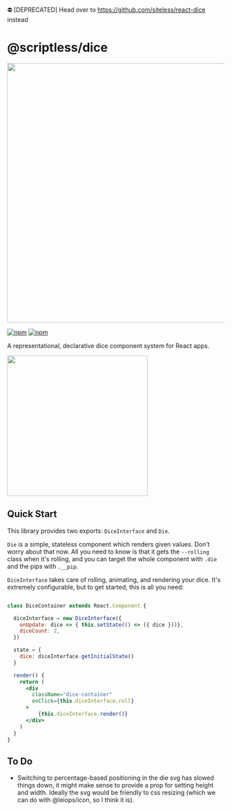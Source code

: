 :no_entry: [DEPRECATED] Head over to https://github.com/siteless/react-dice instead


# @scriptless/dice

<img src="https://siteless.co/assets/image/5710239819104256" width="600" />

[![npm](https://img.shields.io/npm/dt/@scriptless/dice.svg?style=flat-square)](https://www.npmjs.com/package/@scriptless/dice)
[![npm](https://img.shields.io/npm/v/@scriptless/dice.svg?style=flat-square)](https://www.npmjs.com/package/@scriptless/dice)

A representational, declarative dice component system for React apps.

<img src="https://siteless.co/assets/image/5631986051842048" width="325" />

## Quick Start

This library provides two exports: `DiceInterface` and `Die`.

`Die` is a simple, stateless component which renders given values. Don't worry about that now. All you need to know is that it gets the `--rolling` class when it's rolling, and you can target the whole component with `.die` and the pips with `.__pip`.

`DiceInterface` takes care of rolling, animating, and rendering your dice. It's extremely configurable, but to get started, this is all you need:

```jsx

class DiceContainer extends React.Component {

  diceInterface = new DiceInterface({
    onUpdate: dice => { this.setState(() => ({ dice }))},
    diceCount: 2,
  })

  state = {
    dice: diceInterface.getInitialState()
  }

  render() {
    return (
      <div 
        className="dice-container" 
        onClick={this.diceInterface.roll}
      >
          {this.diceInterface.render()}
      </div>
    )
  }
}

```

## To Do

* Switching to percentage-based positioning in the die svg has slowed things down, it might make sense to provide a prop for setting height and width. Ideally the svg would be friendly to css resizing (which we can do with @leiops/icon, so I think it is).
